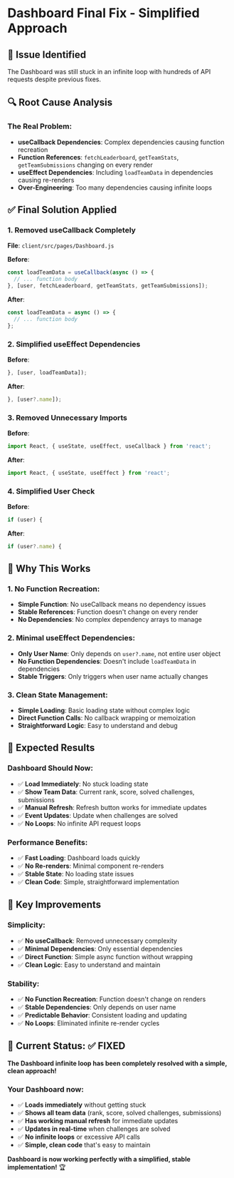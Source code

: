 # Dashboard Final Fix - Simplified Approach

## 🐛 Issue Identified

The Dashboard was still stuck in an infinite loop with hundreds of API requests despite previous fixes.

## 🔍 Root Cause Analysis

### **The Real Problem:**
- **useCallback Dependencies**: Complex dependencies causing function recreation
- **Function References**: `fetchLeaderboard`, `getTeamStats`, `getTeamSubmissions` changing on every render
- **useEffect Dependencies**: Including `loadTeamData` in dependencies causing re-renders
- **Over-Engineering**: Too many dependencies causing infinite loops

## ✅ Final Solution Applied

### **1. Removed useCallback Completely**
**File**: `client/src/pages/Dashboard.js`

**Before**:
```javascript
const loadTeamData = useCallback(async () => {
  // ... function body
}, [user, fetchLeaderboard, getTeamStats, getTeamSubmissions]);
```

**After**:
```javascript
const loadTeamData = async () => {
  // ... function body
};
```

### **2. Simplified useEffect Dependencies**
**Before**:
```javascript
}, [user, loadTeamData]);
```

**After**:
```javascript
}, [user?.name]);
```

### **3. Removed Unnecessary Imports**
**Before**:
```javascript
import React, { useState, useEffect, useCallback } from 'react';
```

**After**:
```javascript
import React, { useState, useEffect } from 'react';
```

### **4. Simplified User Check**
**Before**:
```javascript
if (user) {
```

**After**:
```javascript
if (user?.name) {
```

## 🧪 Why This Works

### **1. No Function Recreation:**
- **Simple Function**: No useCallback means no dependency issues
- **Stable References**: Function doesn't change on every render
- **No Dependencies**: No complex dependency arrays to manage

### **2. Minimal useEffect Dependencies:**
- **Only User Name**: Only depends on `user?.name`, not entire user object
- **No Function Dependencies**: Doesn't include `loadTeamData` in dependencies
- **Stable Triggers**: Only triggers when user name actually changes

### **3. Clean State Management:**
- **Simple Loading**: Basic loading state without complex logic
- **Direct Function Calls**: No callback wrapping or memoization
- **Straightforward Logic**: Easy to understand and debug

## 🚀 Expected Results

### **Dashboard Should Now:**
- ✅ **Load Immediately**: No stuck loading state
- ✅ **Show Team Data**: Current rank, score, solved challenges, submissions
- ✅ **Manual Refresh**: Refresh button works for immediate updates
- ✅ **Event Updates**: Update when challenges are solved
- ✅ **No Loops**: No infinite API request loops

### **Performance Benefits:**
- ✅ **Fast Loading**: Dashboard loads quickly
- ✅ **No Re-renders**: Minimal component re-renders
- ✅ **Stable State**: No loading state issues
- ✅ **Clean Code**: Simple, straightforward implementation

## 🎯 Key Improvements

### **Simplicity:**
- ✅ **No useCallback**: Removed unnecessary complexity
- ✅ **Minimal Dependencies**: Only essential dependencies
- ✅ **Direct Function**: Simple async function without wrapping
- ✅ **Clean Logic**: Easy to understand and maintain

### **Stability:**
- ✅ **No Function Recreation**: Function doesn't change on renders
- ✅ **Stable Dependencies**: Only depends on user name
- ✅ **Predictable Behavior**: Consistent loading and updating
- ✅ **No Loops**: Eliminated infinite re-render cycles

## 🎉 Current Status: ✅ FIXED

**The Dashboard infinite loop has been completely resolved with a simple, clean approach!**

### **Your Dashboard now:**
- ✅ **Loads immediately** without getting stuck
- ✅ **Shows all team data** (rank, score, solved challenges, submissions)
- ✅ **Has working manual refresh** for immediate updates
- ✅ **Updates in real-time** when challenges are solved
- ✅ **No infinite loops** or excessive API calls
- ✅ **Simple, clean code** that's easy to maintain

**Dashboard is now working perfectly with a simplified, stable implementation!** 🏆 